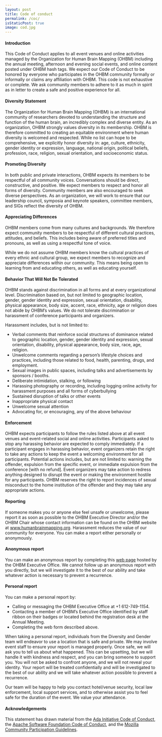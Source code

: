 ```yaml
---
layout: post
title: Code of conduct
permalink: /coc/
isStaticPost: true
image: cod.jpg
---
```


#### Introduction

This Code of Conduct applies to all event venues and online activities managed by the Organization for Human Brain Mapping (OHBM) including the annual meeting, afternoon and evening social events, and online content posted under OHBM hash tags. We expect our Code of Conduct to be honored by everyone who participates in the OHBM community formally or informally or claims any affiliation with OHBM. This code is not exhaustive or complete. We ask community members to adhere to it as much in spirit as in letter to create a safe and positive experience for all.

#### Diversity Statement

The Organization for Human Brain Mapping (OHBM) is an international community of researchers devoted to understanding the structure and function of the human brain, an incredibly complex and diverse entity. As an organization, OHBM strongly values diversity in its membership. OHBM is therefore committed to creating an equitable environment where human diversity is welcomed and respected. While no list can hope to be comprehensive, we explicitly honor diversity in: age, culture, ethnicity, gender identity or expression, language, national origin, political beliefs, profession, race, religion, sexual orientation, and socioeconomic status.

#### Promoting Diversity

In both public and private interactions, OHBM expects its members to be respectful of all community voices. Conversations should be direct, constructive, and positive. We expect members to respect and honor all forms of diversity. Community members are also encouraged to seek diverse perspectives. As an organization, we will work to ensure that our leadership council, symposia and keynote speakers, committee members, and SIGs reflect the diversity of OHBM.

#### Appreciating Differences

OHBM members come from many cultures and backgrounds. We therefore expect community members to be respectful of different cultural practices, attitudes, and beliefs. This includes being aware of preferred titles and pronouns, as well as using a respectful tone of voice.

While we do not assume OHBM members know the cultural practices of every ethnic and cultural group, we expect members to recognize and appreciate differences within our community. This means being open to learning from and educating others, as well as educating yourself.

#### Behavior That Will Not Be Tolerated

OHBM stands against discrimination in all forms and at every organizational level. Discrimination based on, but not limited to geographic location, gender, gender identity and expression, sexual orientation, disability, physical appearance, body size, accent, race, ethnicity, age or religion does not abide by OHBM’s values. We do not tolerate discrimination or harassment of conference participants and organizers.

Harassment includes, but is not limited to:
-   Verbal comments that reinforce social structures of dominance related to geographic location, gender, gender identity and expression, sexual orientation, disability, physical appearance, body size, race, age, religion.
-   Unwelcome comments regarding a person’s lifestyle choices and practices, including those related to food, health, parenting, drugs, and employment.
-   Sexual images in public spaces, including talks and advertisements by sponsors / booths.
-   Deliberate intimidation, stalking, or following
-   Harassing photography or recording, including logging online activity for harassment purposes and all forms of cyberbullying
-   Sustained disruption of talks or other events
-   Inappropriate physical contact
-   Unwelcome sexual attention
-   Advocating for, or encouraging, any of the above behaviour

#### Enforcement

OHBM expects participants to follow the rules listed above at all event venues and event-related social and online activities. Participants asked to stop any harassing behavior are expected to comply immediately. If a participant engages in harassing behavior, event organizers retain the right to take any actions to keep the event a welcoming environment for all participants. Potential actions includes, but are not limited to: warning the offender, expulsion from the specific event, or immediate expulsion from the conference [with no refund]. Event organizers may take action to redress anything designed to disrupt the event or making the environment hostile for any participants. OHBM reserves the right to report incidences of sexual misconduct to the home institution of the offender and they may take any appropriate actions.

#### Reporting

If someone makes you or anyone else feel unsafe or unwelcome, please report it as soon as possible to the OHBM Executive Director and/or the OHBM Chair whose contact information can be found on the OHBM website at www.humanbrainmapping.org. Harassment reduces the value of our community for everyone.  You can make a report either personally or anonymously.

#### Anonymous report

You can make an anonymous report by completing this [web page](https://www.humanbrainmapping.org/i4a/forms/index.cfm?id=129&pageid=3915&showTitle=1&widgetPreview=0&page_version=) hosted by the OHBM Executive Office. We cannot follow up an anonymous report with you directly, but we will investigate it to the best of our ability and take whatever action is necessary to prevent a recurrence.

#### Personal report

You can make a personal report by:
- Calling or messaging the OHBM Executive Office at +1 612-749-1154.
- Contacting a member of OHBM’s Executive Office identified by staff ribbon on their badges or located behind the registration desk at the Annual Meeting.
- Completing the web form described above.

When taking a personal report, individuals from the Diversity and Gender team will endeavor to use a location that is safe and private. We may involve event staff to ensure your report is managed properly. Once safe, we will ask you to tell us about what happened. This can be upsetting, but we will handle it with kindness and respect, and you can bring someone to support you. You will not be asked to confront anyone, and we will not reveal your identity. Your report will be treated confidentially and will be investigated to the best of our ability and we will take whatever action possible to prevent a recurrence.

Our team will be happy to help you contact hotel/venue security, local law enforcement, local support services, and to otherwise assist you to feel safe for the duration of the event. We value your attendance.

#### Acknowledgements

This statement has drawn material from the [Ada Initiative Code of Conduct](https://geekfeminism.wikia.org/wiki/Conference_anti-harassment/Policy), the [Apache Software Foundation Code of Conduct](https://www.apache.org/foundation/policies/conduct.html), and the [Mozilla Community Participation Guidelines](https://www.mozilla.org/en-US/about/governance/policies/participation/).
